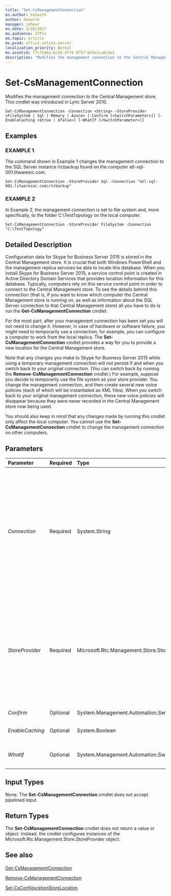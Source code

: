 ```yaml
---
title: "Set-CsManagementConnection"
ms.author: kenwith
author: kenwith
manager: johmar
ms.date: 3/28/2017
ms.audience: ITPro
ms.topic: article
ms.prod: office-online-server
localization_priority: Normal
ms.assetid: f7cf19ba-6c56-4f74-9757-843e1ca0c9a1
description: "Modifies the management connection to the Central Management store. This cmdlet was introduced in Lync Server 2010."
---
```


# Set-CsManagementConnection
 
Modifies the management connection to the Central Management store. This cmdlet was introduced in Lync Server 2010.
  
```
Set-CsManagementConnection -Connection <String> -StoreProvider <FileSystem | Sql | Memory | Azure> [-Confirm [<SwitchParameter>]] [-EnableCaching <$true | $false>] [-WhatIf [<SwitchParameter>]]

```

## Examples

### EXAMPLE 1

The command shown in Example 1 changes the management connection to the SQL Server instance rtcbackup found on the computer atl-sql-001.litwareinc.com.
  
```
Set-CsManagementConnection -StoreProvider Sql -Connection "atl-sql-001.litwareinc.com\rtcbackup"
```

### EXAMPLE 2

In Example 2, the management connection is set to file system and, more specifically, to the folder C:\TestTopology on the local computer.
  
```
Set-CsManagementConnection -StoreProvider FileSystem -Connection "C:\TestTopology"
```

## Detailed Description

Configuration data for Skype for Business Server 2015 is stored in the Central Management store. It is crucial that both Windows PowerShell and the management replica services be able to locate this database. When you install Skype for Business Server 2015, a service control point is created in Active Directory Domain Services that provides location information for this database. Typically, computers rely on this service control point in order to connect to the Central Management store. To see the details behind this connection (that is, if you want to know which computer the Central Management store is running on, as well as information about the SQL Server connection to that Central Management store) all you have to do is run the **Get-CsManagementConnection** cmdlet.
  
For the most part, after your management connection has been set you will not need to change it. However, in case of hardware or software failure, you might need to temporarily use a connection; for example, you can configure a computer to work from the local replica. The **Set-CsManagementConnection** cmdlet provides a way for you to provide a new location for the Central Management store.
  
Note that any changes you make to Skype for Business Server 2015 while using a temporary management connection will not persist if and when you switch back to your original connection. (You can switch back by running the **Remove-CsManagementConnection** cmdlet.) For example, suppose you decide to temporarily use the file system as your store provider. You change the management connection, and then create several new voice policies (each of which will be instantiated as XML files). When you switch back to your original management connection, these new voice policies will disappear because they were never recorded in the Central Management store now being used.
  
You should also keep in mind that any changes made by running this cmdlet only affect the local computer. You cannot use the **Set-CsManagementConnection** cmdlet to change the management connection on other computers.
  
## Parameters

|**Parameter**|**Required**|**Type**|**Description**|
|:-----|:-----|:-----|:-----|
| _Connection_ <br/> |Required  <br/> |System.String  <br/> |Location information for the SQL Server instance or the file system folder being used as the management connection.  <br/> For example, if the new management connection is to a SQL Server instance named rtcbackup on the computer atl-sql-001.litwareinc.com then use this syntax:  `-Connection "atl-sql-001.litwareinc.com\rtcbackup"`.  <br/> If you want to create a management connection to the folder C:\TestTopology then use this syntax:  `-Connection "C:\TestTopology"`. If the folder does not exist, the **Set-CsManagementConnection** cmdlet will create it. <br/> |
| _StoreProvider_ <br/> |Required  <br/> |Microsoft.Rtc.Management.Store.StoreProvider  <br/> |Indicates the type of back-end store used for configuration information. For example, to store configuration data in SQL Server, set the StoreProvider like this: -StoreProvider Sql. In general, you should not modify the StoreProvider property unless instructed to do so by Microsoft support personnel.  <br/> The following store providers are available in Skype for Business Server 2015:  <br/> Sql  <br/> FileSystem  <br/> Memory  <br/> Azure  <br/> |
| _Confirm_ <br/> |Optional  <br/> |System.Management.Automation.SwitchParameter  <br/> |Prompts you for confirmation before executing the command.  <br/> |
| _EnableCaching_ <br/> |Optional  <br/> |System.Boolean  <br/> |When set to True ($True), caching is enabled for the management connection.  <br/> |
| _WhatIf_ <br/> |Optional  <br/> |System.Management.Automation.SwitchParameter  <br/> |Describes what would happen if you executed the command without actually executing the command.  <br/> |
   
## Input Types

None. The **Set-CsManagementConnection** cmdlet does not accept pipelined input.
  
## Return Types

The **Set-CsManagementConnection** cmdlet does not return a value or object. Instead, the cmdlet configures instances of the Microsoft.Rtc.Management.Store.StoreProvider object.
  
## See also

#### 

[Get-CsManagementConnection](get-csmanagementconnection.md)
  
[Remove-CsManagementConnection](remove-csmanagementconnection.md)
  
[Set-CsConfigurationStoreLocation](set-csconfigurationstorelocation.md)

